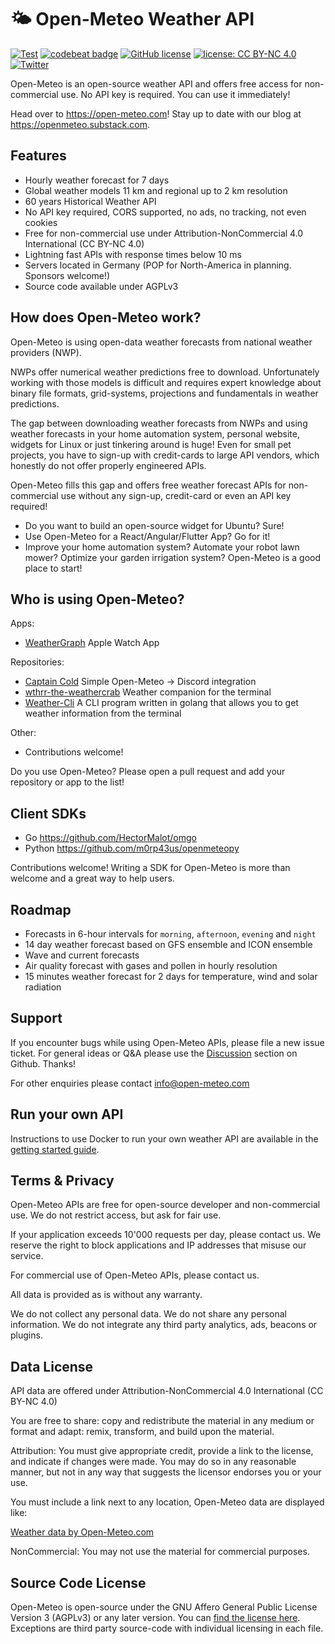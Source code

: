 # 🌤 Open-Meteo Weather API

[![Test](https://github.com/open-meteo/open-meteo/actions/workflows/test.yml/badge.svg?branch=main)](https://github.com/open-meteo/open-meteo/actions/workflows/test.yml) [![codebeat badge](https://codebeat.co/badges/af28fed6-9cbf-41df-96a1-9bba03ae3c53)](https://codebeat.co/projects/github-com-open-meteo-open-meteo-main) [![GitHub license](https://img.shields.io/github/license/open-meteo/open-meteo)](https://github.com/open-meteo/open-meteo/blob/main/LICENSE) [![license: CC BY-NC 4.0](https://img.shields.io/badge/license-CC%20BY--NC%204.0-lightgrey.svg)](https://creativecommons.org/licenses/by-nc/4.0/) [![Twitter](https://img.shields.io/twitter/url/https/twitter.com/open_meteo.svg?style=social&label=Follow%20%40Open-Meteo)](https://twitter.com/open_meteo)


Open-Meteo is an open-source weather API and offers free access for non-commercial use. No API key is required. You can use it immediately!

Head over to https://open-meteo.com! Stay up to date with our blog at https://openmeteo.substack.com.

## Features 
- Hourly weather forecast for 7 days
- Global weather models 11 km and regional up to 2 km resolution
- 60 years Historical Weather API
- No API key required, CORS supported, no ads, no tracking, not even cookies
- Free for non-commercial use under Attribution-NonCommercial 4.0 International (CC BY-NC 4.0)
- Lightning fast APIs with response times below 10 ms
- Servers located in Germany (POP for North-America in planning. Sponsors welcome!)
- Source code available under AGPLv3

## How does Open-Meteo work?
Open-Meteo is using open-data weather forecasts from national weather providers (NWP). 

NWPs offer numerical weather predictions free to download. Unfortunately working with those models is difficult and requires expert knowledge about binary file formats, grid-systems, projections and fundamentals in weather predictions.

The gap between downloading weather forecasts from NWPs and using weather forecasts in your home automation system, personal website, widgets for Linux or just tinkering around is huge! Even for small pet projects, you have to sign-up with credit-cards to large API vendors, which honestly do not offer properly engineered APIs.

Open-Meteo fills this gap and offers free weather forecast APIs for non-commercial use without any sign-up, credit-card or even an API key required!

- Do you want to build an open-source widget for Ubuntu? Sure!
- Use Open-Meteo for a React/Angular/Flutter App? Go for it!
- Improve your home automation system? Automate your robot lawn mower? Optimize your garden irrigation system? Open-Meteo is a good place to start!

## Who is using Open-Meteo?
Apps:
- [WeatherGraph](https://weathergraph.app) Apple Watch App

Repositories:
- [Captain Cold](https://github.com/cburton-godaddy/captain-cold) Simple Open-Meteo -> Discord integration
- [wthrr-the-weathercrab](https://github.com/tobealive/wthrr-the-weathercrab) Weather companion for the terminal
- [Weather-Cli](https://github.com/Rayrsn/Weather-Cli) A CLI program written in golang that allows you to get weather information from the terminal

Other:
- Contributions welcome!

Do you use Open-Meteo? Please open a pull request and add your repository or app to the list!

## Client SDKs
- Go https://github.com/HectorMalot/omgo
- Python https://github.com/m0rp43us/openmeteopy

Contributions welcome! Writing a SDK for Open-Meteo is more than welcome and a great way to help users.

## Roadmap 
- Forecasts in 6-hour intervals for `morning`, `afternoon`, `evening` and `night`
- 14 day weather forecast based on GFS ensemble and ICON ensemble
- Wave and current forecasts
- Air quality forecast with gases and pollen in hourly resolution
- 15 minutes weather forecast for 2 days for temperature, wind and solar radiation

## Support
If you encounter bugs while using Open-Meteo APIs, please file a new issue ticket. For general ideas or Q&A please use the [Discussion](https://github.com/open-meteo/open-meteo/discussions) section on Github. Thanks!

For other enquiries please contact info@open-meteo.com


## Run your own API
Instructions to use Docker to run your own weather API are available in the [getting started guide](/docs/getting-started.md).



## Terms & Privacy
Open-Meteo APIs are free for open-source developer and non-commercial use. We do not restrict access, but ask for fair use.

If your application exceeds 10'000 requests per day, please contact us. We reserve the right to block applications and IP addresses that misuse our service.

For commercial use of Open-Meteo APIs, please contact us.

All data is provided as is without any warranty.

We do not collect any personal data. We do not share any personal information. We do not integrate any third party analytics, ads, beacons or plugins.

## Data License
API data are offered under Attribution-NonCommercial 4.0 International (CC BY-NC 4.0)

You are free to share: copy and redistribute the material in any medium or format and adapt: remix, transform, and build upon the material.

Attribution: You must give appropriate credit, provide a link to the license, and indicate if changes were made. You may do so in any reasonable manner, but not in any way that suggests the licensor endorses you or your use.

You must include a link next to any location, Open-Meteo data are displayed like:

<a href="https://open-meteo.com/">Weather data by Open-Meteo.com</a>

NonCommercial: You may not use the material for commercial purposes.


## Source Code License
Open-Meteo is open-source under the GNU Affero General Public License Version 3 (AGPLv3) or any later version. You can [find the license here](LICENSE). Exceptions are third party source-code with individual licensing in each file.
